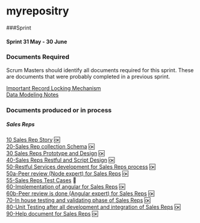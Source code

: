 # myrepositry


###Sprint

#### Sprint 31 May - 30 June
### Documents Required 
Scrum Masters should identify all documents required for this sprint. These are documents that were probably completed in a previous sprint. 

[Important Record Locking Mechanism](Record-Locking-Mechanism)  
[Data Modeling Notes](Data-Modeling-Notes)  

### Documents produced or in process   

##### Sales Reps  
[10 Sales Rep Story](https://github.com/primac/NESQ/wiki/10-Sales-Rep-Story) :ok:  
[20-Sales Rep collection Schema](https://github.com/primac/NESQ/blob/development/khadim-structure/api/models/salesrep.js) :ok:       
[30 Sales Reps Prototype and Design](30-Salesrep-Prototype) :ok:  
[40-Sales Reps Restful and Script Design](https://github.com/primac/NESQ/wiki/40-Sales-Reps-Services-and-Scripts-Design) :ok:      
[50-Restful Services development for Sales Reps process](https://github.com/primac/NESQ/issues/94) :ok:  
[50a-Peer review (Node expert) for Sales Reps](https://github.com/primac/NESQ/issues/94) :ok:  
[55-Sales Reps Test Cases](https://github.com/primac/NESQ/wiki/55-Sales-Reps-Test-Cases) :construction:   
[60-Implementation of angular for Sales Reps](https://github.com/primac/NESQ/issues/94) :ok:  
[60b-Peer review is done (Angular expert) for Sales Reps](https://github.com/primac/NESQ/issues/94) :ok:   
[70-In house testing and validating phase of Sales Reps](https://github.com/primac/NESQ/issues/94) :ok:  
[80-Unit Testing after all development and integration of Sales Reps](https://github.com/primac/NESQ/issues/94) :ok:   
[90-Help document for Sales Reps](https://github.com/primac/NESQ/wiki/Sales-Reps) :ok:  

